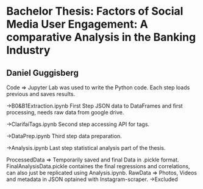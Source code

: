 # Bachelor Thesis: Factors of Social Media User Engagement: A comparative Analysis in the Banking Industry
## Daniel Guggisberg

Code =>
 Jupyter Lab was used to write the Python code. Each step loads previous and saves results.
 
 ->B0&B1Extraction.ipynb
 First Step JSON data to DataFrames and first processing, needs raw data from google drive.

 ->ClarifaiTags.ipynb
 Second step accessing API for tags.

 ->DataPrep.ipynb
 Third step data preparation.

 ->Analysis.ipynb
 Last step statistical analysis part of the thesis.

ProcessedData => Temporarily saved and final Data in .pickle format. FinalAnalysisData.pickle containes the final regressions and correlations, 
can also just be replicated using Analysis.ipynb.
RawData => Photos, Videos and metadata in JSON optained with Instagram-scraper. ->Excluded


